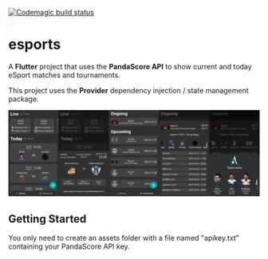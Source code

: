 [![Codemagic build status](https://api.codemagic.io/apps/5f4e97389c7311000ee8e544/5f4e97389c7311000ee8e543/status_badge.svg)](https://codemagic.io/apps/5f4e97389c7311000ee8e544/5f4e97389c7311000ee8e543/latest_build)

# esports

A **Flutter** project that uses the **PandaScore API** to show current and today eSport matches and tournaments.

This project uses the **Provider** dependency injection / state management package.

![Screenshot](screenshots/1.png "Screenshot")

## Getting Started

You only need to create an assets folder with a file named "apikey.txt" containing your PandaScore API key.
